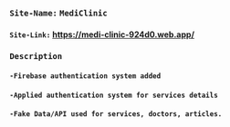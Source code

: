 

### `Site-Name:` `MediClinic`
#### `Site-Link:` https://medi-clinic-924d0.web.app/

### `Description`
#### `-Firebase authentication system added`
#### `-Applied authentication system for services details`
#### `-Fake Data/API used for services, doctors, articles.`


